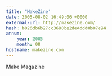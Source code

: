 ```yaml
---
title: "MakeZine"
date: 2005-08-02 16:49:06 +0000
external-url: http://makezine.com/
hash: b026db6b27cc3680be2de4ddd0b07e94
annum:
    year: 2005
    month: 08
hostname: makezine.com
---
```


Make Magazine
